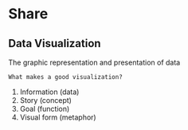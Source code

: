 # Share

## Data Visualization

The graphic representation and presentation of data


`What makes a good visualization?`

1. Information (data)
2. Story (concept)
3. Goal (function)
4. Visual form (metaphor)